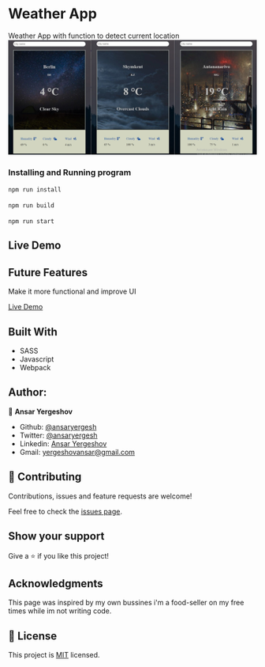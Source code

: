 # Weather App

Weather App with function to detect current location
![screenshot](./image.jpg)

### Installing and Running program

```
npm run install

npm run build 

npm run start

```

## Live Demo

## Future Features
Make it more functional and improve UI

[Live Demo](https://ansaryergesh.github.io/weather-app/)

## Built With

* SASS
* Javascript
* Webpack

## Author:

👤 **Ansar Yergeshov**

- Github: [@ansaryergesh](https://github.com/ansaryergesh)
- Twitter: [@ansaryergesh](https://twitter.com/ansaryergesh)
- Linkedin: [Ansar Yergeshov](https://www.linkedin.com/in/ansaryergesh/)
- Gmail: yergeshovansar@gmail.com


## 🤝 Contributing

Contributions, issues and feature requests are welcome!

Feel free to check the [issues page](issues/).

## Show your support

Give a ⭐️ if you like this project!

## Acknowledgments

This page was inspired by my own bussines i'm a food-seller on my free times while im not writing code.

## 📝 License

This project is [MIT](lic.url) licensed.
